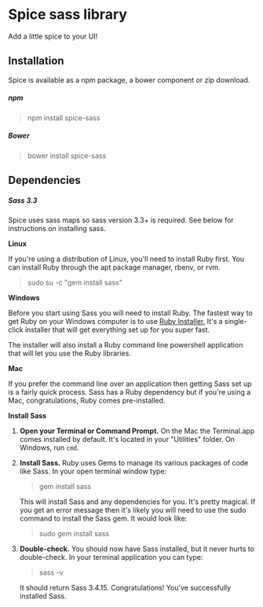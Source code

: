 Spice sass library 
=====================

Add a little spice to your UI!

## Installation

Spice is available as a npm package, a bower component or zip download.

##### npm

> npm install spice-sass

##### Bower

> bower install spice-sass


## Dependencies

##### Sass 3.3

Spice uses sass maps so sass version 3.3+ is required. See below for instructions on installing sass.

**Linux**

If you're using a distribution of Linux, you'll need to install Ruby first. You can install Ruby through the apt package manager, rbenv, or rvm.

> sudo su -c "gem install sass"

**Windows**

Before you start using Sass you will need to install Ruby. The fastest way to get Ruby on your Windows computer is to use [Ruby Installer.](http://rubyinstaller.org/) It's a single-click installer that will get everything set up for you super fast.

The installer will also install a Ruby command line powershell application that will let you use the Ruby libraries.

**Mac**

If you prefer the command line over an application then getting Sass set up is a fairly quick process. Sass has a Ruby dependency but if you're using a Mac, congratulations, Ruby comes pre-installed.

**Install Sass**

1.  **Open your Terminal or Command Prompt.** On the Mac the Terminal.app comes installed by default. It's located in your "Utilities" folder. On Windows, run `cmd`.

2.  **Install Sass.** Ruby uses Gems to manage its various packages of code like Sass. In your open terminal window type:

    > gem install sass

    This will install Sass and any dependencies for you. It's pretty magical. If you get an error message then it's likely you will need to use the <span class="higlight">sudo</span> command to install the Sass gem. It would look like:

    > sudo gem install sass

3.  **Double-check.** You should now have Sass installed, but it never hurts to double-check. In your terminal application you can type:

    > sass -v

    It should return <span class="highlight">Sass 3.4.15</span>. Congratulations! You've successfully installed Sass.

